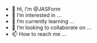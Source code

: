 - 👋 Hi, I’m @JASForm
- 👀 I’m interested in ...
- 🌱 I’m currently learning ...
- 💞️ I’m looking to collaborate on ...
- 📫 How to reach me ...

<!---
JASForm/JASForm is a ✨ special ✨ repository because its `README.md` (this file) appears on your GitHub profile.
You can click the Preview link to take a look at your changes.
--->
